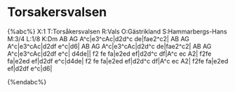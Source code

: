 # Torsakersvalsen

{%abc%}
X:1
T:Torsåkersvalsen
R:Vals
O:Gästrikland
S:Hammarbergs-Hans
M:3/4
L:1/8
K:Dm
AB AG A^c|e3^cAc|d2d^c de|fae2^c2|
AB AG A^c|e3^cAc|d2df e^c|d6|
AB AG A^c|e3^cAc|d2d^c de|fae2^c2|
AB AG A^c|e3^cAc|d2df e^c| d4de||
f2 fe fa|e2ed ef|d2d^c df|A^c ec A2|
f2fe fa|e2ed ef|d2df e^c|d4de|
f2 fe fa|e2ed ef|d2d^c df|A^c ec A2|
f2fe fa|e2ed ef|d2df e^c|d6|


{%endabc%}

